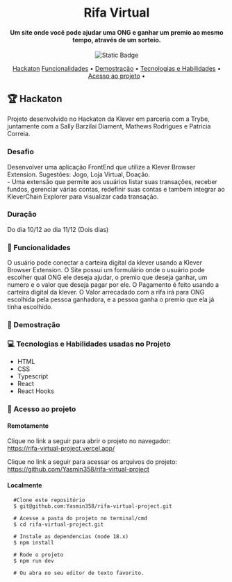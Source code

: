 <h1 align="center"> Rifa Virtual </h1>
<h4 align="center"> 
   Um site onde você pode ajudar uma ONG e ganhar um premio ao mesmo tempo, através de um sorteio.<br/>
</h4>

<p align="center">
  <img alt="Static Badge" src="https://img.shields.io/static/v1?label=STATUS&message=PROTOTIPO&color=blue&style=for-the-badge">

</p>

<p align="center">
  <a href="#hackaton">Hackaton</a>
  <a href="#funcionalidades">Funcionalidades</a> •
  <a href="#demostração">Demostração</a> •
  <a href="#tecnologias-habilidades">Tecnologias e Habilidades</a> •
  <a href="#acesso-ao-projeto">Acesso ao projeto</a> •
</p>

 <h2 id="hackaton"> 🏆 Hackaton </h3>
 Projeto desenvolvido no Hackaton da Klever em parceria com a Trybe, juntamente com a Sally Barzilai Diament, Mathews Rodrigues e Patricia Correia.
 <h3>Desafio</h2>
 <p>Desenvolver uma aplicação FrontEnd que utilize a Klever Browser Extension. Sugestões: Jogo, Loja Virtual, Doação. <br />
   - Uma extensão que permite aos usuários listar suas transações, receber fundos, gerenciar várias contas, redefinir suas contas e tambem integrar ao KleverChain     Explorer para visualizar cada transação.
 </p>
 <h3>Duração</h2>
 Do dia 10/12 ao dia 11/12 (Dois dias)

 <h3 id="funcionalidades"> 🔨 Funcionalidades </h3>
 O usuário pode conectar a carteira digital da klever usando a Klever Browser Extension.
 O Site possui um formulário onde o usuário pode escolher qual ONG ele deseja ajudar,
 o premio que deseja ganhar, um numero e o valor que deseja pagar por ele.
 O Pagamento é feito usando a carteira digital da klever.
 O Valor arrecadado com a rifa irá para ONG escolhida pela pessoa ganhadora, e a pessoa ganha o premio que ela já tinha escolhido.

<h3 id="demostração"> 🔭 Demostração </h3>

<h3 id="tecnologias-habilidades"> 💻 Tecnologias e Habilidades usadas no Projeto </h3>
  <ul>
     <li>HTML</li>
     <li>CSS</li>
     <li>Typescript</li>
     <li>React</li>
     <li>React Hooks </li>
  </ul>

  <h3 id="acesso-ao-projeto"> 📁 Acesso ao projeto </h3>
     <h4>Remotamente</h4>
       <p>Clique no link a seguir para abrir o projeto no navegador: <br/>
       <a href="https://rifa-virtual-project.vercel.app/">https://rifa-virtual-project.vercel.app/</a>
       </p>
       <p>Clique no link a seguir para acessar os arquivos do projeto: <br/>
       <a href="https://github.com/Yasmin358/rifa-virtual-projec"t>https://github.com/Yasmin358/rifa-virtual-project</a>
     </p>
     <h4>Localmente</h4>
      <p> 

      #Clone este repositório
      $ git@github.com:Yasmin358/rifa-virtual-project.git
      
      # Acesse a pasta do projeto no terminal/cmd
      $ cd rifa-virtual-project.git

      # Instale as dependencias (node 18.x)
      $ npm install

      # Rode o projeto 
      $ npm run dev

      # Ou abra no seu editor de texto favorito. 
  
      
       
